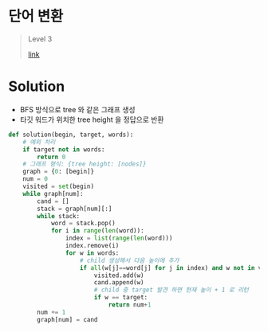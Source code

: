 # 단어 변환

> Level 3
>
> [link](https://programmers.co.kr/learn/courses/30/lessons/43163)

# Solution

- BFS 방식으로 tree 와 같은 그래프 생성
- 타깃 워드가 위치한 tree height 을 정답으로 반환

```python
def solution(begin, target, words):
    # 예외 처리
    if target not in words:
        return 0
    # 그래프 형식: {tree height: [nodes]}
    graph = {0: [begin]}
    num = 0
    visited = set(begin)
    while graph[num]:
        cand = []
        stack = graph[num][:]
        while stack:
            word = stack.pop()
            for i in range(len(word)):
                index = list(range(len(word)))
                index.remove(i)
                for w in words:
                    # child 생성해서 다음 높이에 추가
                    if all(w[j]==word[j] for j in index) and w not in visited:
                        visited.add(w)
                        cand.append(w)
                        # child 중 target 발견 하면 현재 높이 + 1 로 리턴
                        if w == target:
                            return num+1
        num += 1
        graph[num] = cand
```
